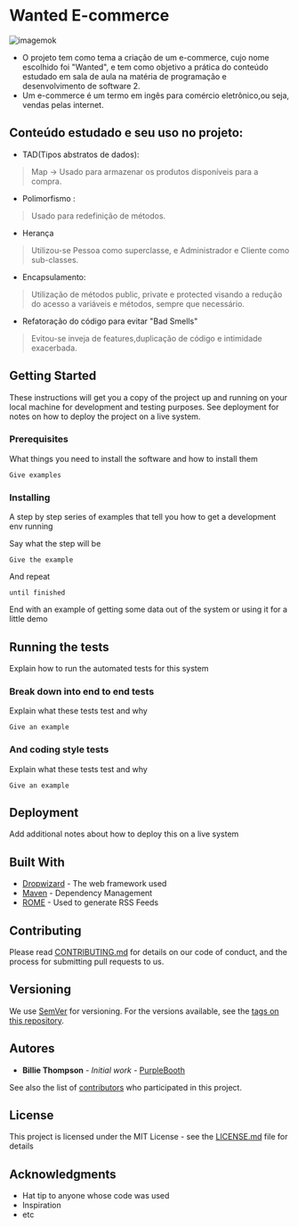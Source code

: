 #                                                   Wanted E-commerce

![imagemok](https://user-images.githubusercontent.com/42629929/49120576-5b8f4e00-f294-11e8-8909-132379ef4eed.jpeg)


- O projeto tem como tema a criação de um e-commerce, cujo nome escolhido foi "Wanted", e tem como objetivo a prática do conteúdo 
estudado em sala de aula na matéria de programação e desenvolvimento de software 2.
- Um e-commerce é um termo em ingês para comércio eletrônico,ou seja, vendas pelas internet.

## Conteúdo estudado e seu uso no projeto:
- TAD(Tipos abstratos de dados):
> Map -> Usado para armazenar os produtos disponíveis para a compra.
- Polimorfismo :
> Usado para redefinição de métodos.
- Herança
> Utilizou-se Pessoa como superclasse, e Administrador e Cliente como sub-classes.
- Encapsulamento:
> Utilização de métodos public, private e protected visando a redução do acesso a variáveis e métodos, sempre que necessário.
- Refatoração do código para evitar "Bad Smells"
> Evitou-se inveja de features,duplicação de código e intimidade exacerbada.

## Getting Started

These instructions will get you a copy of the project up and running on your local machine for development and testing purposes. See deployment for notes on how to deploy the project on a live system.

### Prerequisites

What things you need to install the software and how to install them

```
Give examples
```

### Installing

A step by step series of examples that tell you how to get a development env running

Say what the step will be

```
Give the example
```

And repeat

```
until finished
```

End with an example of getting some data out of the system or using it for a little demo

## Running the tests

Explain how to run the automated tests for this system

### Break down into end to end tests

Explain what these tests test and why

```
Give an example
```

### And coding style tests

Explain what these tests test and why

```
Give an example
```

## Deployment

Add additional notes about how to deploy this on a live system

## Built With

* [Dropwizard](http://www.dropwizard.io/1.0.2/docs/) - The web framework used
* [Maven](https://maven.apache.org/) - Dependency Management
* [ROME](https://rometools.github.io/rome/) - Used to generate RSS Feeds

## Contributing

Please read [CONTRIBUTING.md](https://gist.github.com/PurpleBooth/b24679402957c63ec426) for details on our code of conduct, and the process for submitting pull requests to us.

## Versioning

We use [SemVer](http://semver.org/) for versioning. For the versions available, see the [tags on this repository](https://github.com/your/project/tags). 

## Autores

* **Billie Thompson** - *Initial work* - [PurpleBooth](https://github.com/PurpleBooth)

See also the list of [contributors](https://github.com/your/project/contributors) who participated in this project.

## License

This project is licensed under the MIT License - see the [LICENSE.md](LICENSE.md) file for details

## Acknowledgments

* Hat tip to anyone whose code was used
* Inspiration
* etc
